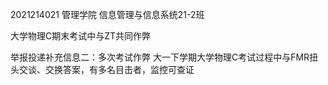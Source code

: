 2021214021  管理学院    信息管理与信息系统21-2班 

大学物理C期末考试中与ZT共同作弊

举报投递补充信息二：多次考试作弊 大一下学期大学物理C考试过程中与FMR扭头交谈、交换答案，有多名目击者，监控可查证

